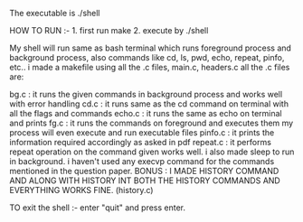 The executable is ./shell

HOW TO RUN :- 1. first run make
              2. execute by ./shell

My shell will run same as bash terminal which runs foreground process and background process, also commands like cd, ls, pwd, echo, repeat, pinfo, etc..
i made a makefile using all the .c files, main.c, headers.c
all the .c files are:

bg.c : it runs the given commands in background process and works well with error handling
cd.c : it runs same as the cd command on terminal with all the flags and commands
echo.c : it runs the same as echo on terminal and prints
fg.c : it runs the commands on foreground and executes them
my process will even execute and run executable files
pinfo.c : it prints the information required accordingly as asked in pdf
repeat.c : it performs repeat operation on the command given works well.
i also made sleep to run in background.
i haven't used any execvp command for the commands mentioned in the question paper.
BONUS : I MADE HISTORY COMMAND AND ALONG WITH HISTORY INT BOTH THE HISTORY COMMANDS AND EVERYTHING WORKS FINE. (history.c)


TO exit the shell :- enter "quit" and press enter.